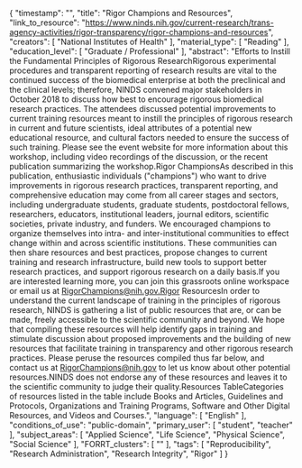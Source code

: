 {
    "timestamp": "",
    "title": "Rigor Champions and Resources",
    "link_to_resource": "https://www.ninds.nih.gov/current-research/trans-agency-activities/rigor-transparency/rigor-champions-and-resources",
    "creators": [
        "National Institutes of Health"
    ],
    "material_type": [
        "Reading"
    ],
    "education_level": [
        "Graduate / Professional"
    ],
    "abstract": "Efforts to Instill the Fundamental Principles of Rigorous ResearchRigorous experimental procedures and transparent reporting of research results are vital to the continued success of the biomedical enterprise at both the preclinical and the clinical levels; therefore, NINDS convened major stakeholders in October 2018 to discuss how best to encourage rigorous biomedical research practices. The attendees discussed potential improvements to current training resources meant to instill the principles of rigorous research in current and future scientists, ideal attributes of a potential new educational resource, and cultural factors needed to ensure the success of such training. Please see the event website for more information about this workshop, including video recordings of the discussion, or the recent publication summarizing the workshop.Rigor ChampionsAs described in this publication, enthusiastic individuals (\"champions\") who want to drive improvements in rigorous research practices, transparent reporting, and comprehensive education may come from all career stages and sectors, including undergraduate students, graduate students, postdoctoral fellows, researchers, educators, institutional leaders, journal editors, scientific societies, private industry, and funders. We encouraged champions to organize themselves into intra- and inter-institutional communities to effect change within and across scientific institutions. These communities can then share resources and best practices, propose changes to current training and research infrastructure, build new tools to support better research practices, and support rigorous research on a daily basis.If you are interested learning more, you can join this grassroots online workspace or email us at RigorChampions@nih.gov.Rigor ResourcesIn order to understand the current landscape of training in the principles of rigorous research, NINDS is gathering a list of public resources that are, or can be made, freely accessible to the scientific community and beyond. We hope that compiling these resources will help identify gaps in training and stimulate discussion about proposed improvements and the building of new resources that facilitate training in transparency and other rigorous research practices. Please peruse the resources compiled thus far below, and contact us at RigorChampions@nih.gov to let us know about other potential resources.NINDS does not endorse any of these resources and leaves it to the scientific community to judge their quality.Resources TableCategories of resources listed in the table include Books and Articles, Guidelines and Protocols, Organizations and Training Programs, Software and Other Digital Resources, and Videos and Courses.",
    "language": [
        "English"
    ],
    "conditions_of_use": "public-domain",
    "primary_user": [
        "student",
        "teacher"
    ],
    "subject_areas": [
        "Applied Science",
        "Life Science",
        "Physical Science",
        "Social Science"
    ],
    "FORRT_clusters": [
        ""
    ],
    "tags": [
        "Reproducibility",
        "Research Administration",
        "Research Integrity",
        "Rigor"
    ]
}